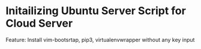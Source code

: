 # Initailizing Ubuntu Server Script for Cloud Server

Feature: Install vim-bootsrtap, pip3, virtualenvwrapper without any key input